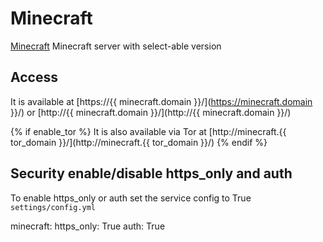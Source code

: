 # Minecraft

[Minecraft](https://hub.docker.com/r/itzg/minecraft-server) Minecraft server with select-able version 

## Access

It is available at [https://{{ minecraft.domain }}/](https://minecraft.domain }}/) or [http://{{ minecraft.domain }}/](http://{{ minecraft.domain }}/)

{% if enable_tor %}
It is also available via Tor at [http://minecraft.{{ tor_domain }}/](http://minecraft.{{ tor_domain }}/)
{% endif %}

## Security enable/disable https_only and auth

To enable https_only or auth set the service config to True
`settings/config.yml`

minecraft:
  https_only: True
  auth: True